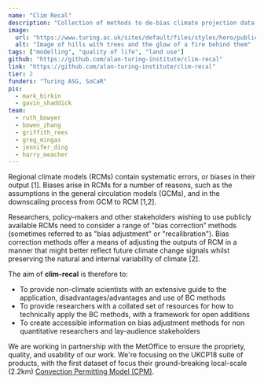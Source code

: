 ```yaml
---
name: "Clim Recal"
description: "Collection of methods to de-bias climate projection data (sub-component of DyME-CHH but also used as independent codebase)"
image:
  url: "https://www.turing.ac.uk/sites/default/files/styles/hero/public/2021-12/marek-piwnicki-2kqxgrgunzq-unsplash.jpg?itok=FXDUcYO4"
  alt: "Image of hills with trees and the glow of a fire behind them"
tags: ["modelling", "quality of life", "land use"]
github: "https://github.com/alan-turing-institute/clim-recal"
link: "https://github.com/alan-turing-institute/clim-recal"
tier: 2
funders: "Turing ASG, SoCaR"
pis:
  - mark_birkin
  - gavin_shaddick
team:
  - ruth_bowyer
  - bowen_zhang
  - griffith_rees
  - greg_mingas
  - jennifer_ding
  - harry_meacher
---
```


Regional climate models (RCMs) contain systematic errors, or biases in their output [1]. Biases arise in RCMs for a number of reasons, such as the assumptions in the general circulation models (GCMs), and in the downscaling process from GCM to RCM [1,2].

Researchers, policy-makers and other stakeholders wishing to use publicly available RCMs need to consider a range of "bias correction” methods (sometimes referred to as "bias adjustment" or "recalibration"). Bias correction methods offer a means of adjusting the outputs of RCM in a manner that might better reflect future climate change signals whilst preserving the natural and internal variability of climate [2].

The aim of **clim-recal** is therefore to:

- To provide non-climate scientists with an extensive guide to the application, disadvantages/advantages and use of BC methods
- To provide researchers with a collated set of resources for how to technically apply the BC methods, with a framework for open additions
- To create accessible information on bias adjustment methods for non quantitative researchers and lay-audience stakeholders

We are working in partnership with the MetOffice to ensure the propriety, quality, and usability of our work. We're focusing on the UKCP18 suite of products, with the first dataset of focus their ground-breaking local-scale (2.2km) [Convection Permitting Model (CPM)](https://www.metoffice.gov.uk/pub/data/weather/uk/ukcp18/science-reports/UKCP-Convection-permitting-model-projections-report.pdf).
